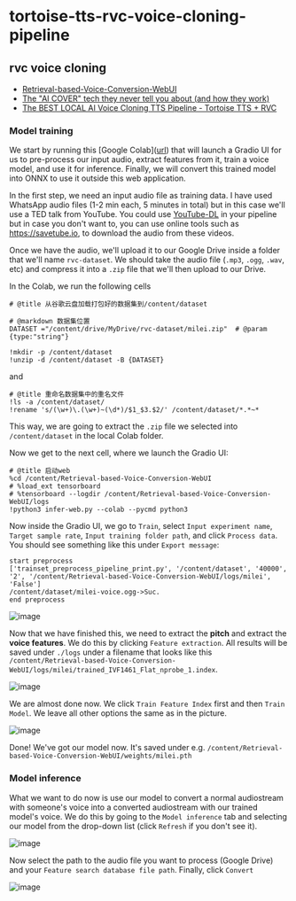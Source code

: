# tortoise-tts-rvc-voice-cloning-pipeline

## rvc voice cloning
- [Retrieval-based-Voice-Conversion-WebUI]([url](https://github.com/RVC-Project/Retrieval-based-Voice-Conversion-WebUI/blob/main/docs/README.en.md))
- [The "AI COVER" tech they never tell you about (and how they work)]([url](https://www.youtube.com/watch?v=vhArHsfsLAQ&ab_channel=bycloud))
- [The BEST LOCAL AI Voice Cloning TTS Pipeline - Tortoise TTS + RVC]([url](https://www.youtube.com/watch?v=9wu6LSue_dU&list=PLknlHTKYxuNshtQQQ0uyfulwfWYRA6TGn&index=2&ab_channel=JarodsJourney))

### Model training

We start by running this [Google Colab]([url](https://colab.research.google.com/github/RVC-Project/Retrieval-based-Voice-Conversion-WebUI/blob/main/Retrieval_based_Voice_Conversion_WebUI.ipynb
)) that will launch a Gradio UI for us to pre-process our input audio, extract features from it, train a voice model, and use it for inference. Finally, we will convert this trained model into ONNX to use it outside this web application.

In the first step, we need an input audio file as training data. I have used WhatsApp audio files (1-2 min each, 5 minutes in total) but in this case we'll use a TED talk from YouTube. You could use [YouTube-DL]([url](https://github.com/ytdl-org/youtube-dl)https://github.com/ytdl-org/youtube-dl) in your pipeline but in case you don't want to, you can use online tools such as https://savetube.io, to download the audio from these videos.

Once we have the audio, we'll upload it to our Google Drive inside a folder that we'll name `rvc-dataset`. We should take the audio file (`.mp3`, `.ogg`, `.wav`, etc) and compress it into a `.zip` file that we'll then upload to our Drive.

In the Colab, we run the following cells
```
# @title 从谷歌云盘加载打包好的数据集到/content/dataset

# @markdown 数据集位置
DATASET ="/content/drive/MyDrive/rvc-dataset/milei.zip"  # @param {type:"string"}

!mkdir -p /content/dataset
!unzip -d /content/dataset -B {DATASET}
```

and 
```
# @title 重命名数据集中的重名文件
!ls -a /content/dataset/
!rename 's/(\w+)\.(\w+)~(\d*)/$1_$3.$2/' /content/dataset/*.*~*
```

This way, we are going to extract the `.zip` file we selected into `/content/dataset` in the local Colab folder.

Now we get to the next cell, where we launch the Gradio UI:
```
# @title 启动web
%cd /content/Retrieval-based-Voice-Conversion-WebUI
# %load_ext tensorboard
# %tensorboard --logdir /content/Retrieval-based-Voice-Conversion-WebUI/logs
!python3 infer-web.py --colab --pycmd python3
```

Now inside the Gradio UI, we go to `Train`, select `Input experiment name`, `Target sample rate`, `Input training folder path`, and click `Process data`. You should see something like this under `Export message`:
```
start preprocess
['trainset_preprocess_pipeline_print.py', '/content/dataset', '40000', '2', '/content/Retrieval-based-Voice-Conversion-WebUI/logs/milei', 'False']
/content/dataset/milei-voice.ogg->Suc.
end preprocess
```

![image](https://github.com/machinelearnear/tortoise-tts-rvc-voice-cloning-pipeline/assets/78419164/9f5323b1-f2e1-4250-a17b-1e0b822ffb39)

Now that we have finished this, we need to extract the **pitch** and extract the **voice features**. We do this by clicking `Feature extraction`. All results will be saved under `./logs` under a filename that looks like this `/content/Retrieval-based-Voice-Conversion-WebUI/logs/milei/trained_IVF1461_Flat_nprobe_1.index`.

![image](https://github.com/machinelearnear/tortoise-tts-rvc-voice-cloning-pipeline/assets/78419164/ada9afeb-4d2b-4046-8da5-171453d26010)

We are almost done now. We click `Train Feature Index` first and then `Train Model`. We leave all other options the same as in the picture.

![image](https://github.com/machinelearnear/tortoise-tts-rvc-voice-cloning-pipeline/assets/78419164/fcd4847e-5b96-4323-80a2-04e5efc5dd59)

Done! We've got our model now. It's saved under e.g. `/content/Retrieval-based-Voice-Conversion-WebUI/weights/milei.pth`

### Model inference

What we want to do now is use our model to convert a normal audiostream with someone's voice into a converted audiostream with our trained model's voice. We do this by going to the `Model inference` tab and selecting our model from the drop-down list (click `Refresh` if you don't see it).

![image](https://github.com/machinelearnear/tortoise-tts-rvc-voice-cloning-pipeline/assets/78419164/5a03e0de-ac04-43c3-a6d1-e34fb0d4524b)

Now select the path to the audio file you want to process (Google Drive) and your `Feature search database file path`. Finally, click `Convert`

![image](https://github.com/machinelearnear/tortoise-tts-rvc-voice-cloning-pipeline/assets/78419164/76f1dad9-98cd-43be-96be-e9395ef03949)

